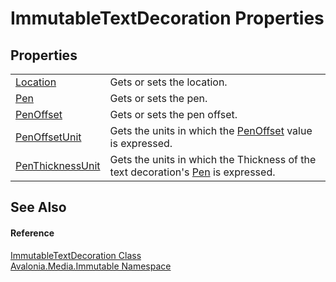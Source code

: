 # ImmutableTextDecoration Properties




## Properties
<table>
<tr>
<td><a href="P_Avalonia_Media_Immutable_ImmutableTextDecoration_Location">Location</a></td>
<td>Gets or sets the location.</td>
</tr>
<tr>
<td><a href="P_Avalonia_Media_Immutable_ImmutableTextDecoration_Pen">Pen</a></td>
<td>Gets or sets the pen.</td>
</tr>
<tr>
<td><a href="P_Avalonia_Media_Immutable_ImmutableTextDecoration_PenOffset">PenOffset</a></td>
<td>Gets or sets the pen offset.</td>
</tr>
<tr>
<td><a href="P_Avalonia_Media_Immutable_ImmutableTextDecoration_PenOffsetUnit">PenOffsetUnit</a></td>
<td>Gets the units in which the <a href="P_Avalonia_Media_Immutable_ImmutableTextDecoration_PenOffset">PenOffset</a> value is expressed.</td>
</tr>
<tr>
<td><a href="P_Avalonia_Media_Immutable_ImmutableTextDecoration_PenThicknessUnit">PenThicknessUnit</a></td>
<td>Gets the units in which the Thickness of the text decoration's <a href="P_Avalonia_Media_Immutable_ImmutableTextDecoration_Pen">Pen</a> is expressed.</td>
</tr>
</table>

## See Also


#### Reference
<a href="T_Avalonia_Media_Immutable_ImmutableTextDecoration">ImmutableTextDecoration Class</a>  
<a href="N_Avalonia_Media_Immutable">Avalonia.Media.Immutable Namespace</a>  
